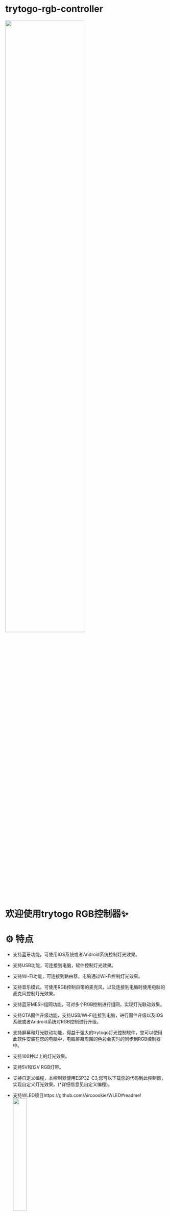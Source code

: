 # trytogo-rgb-controller
<img src="https://user-images.githubusercontent.com/18089130/208124216-ba9a4bf1-2394-4bc0-ba00-2f756c8631b5.png" width="70%">

# 欢迎使用trytogo RGB控制器✨
# ⚙️ 特点
- 支持蓝牙功能，可使用IOS系统或者Android系统控制灯光效果。
- 支持USB功能，可连接到电脑，软件控制灯光效果。
- 支持Wi-Fi功能，可连接到路由器，电脑通过Wi-Fi控制灯光效果。
- 支持音乐模式，可使用RGB控制自带的麦克风，以及连接到电脑时使用电脑的麦克风控制灯光效果。
- 支持蓝牙MESH组网功能，可对多个RGB控制进行组网，实现灯光联动效果。
- 支持OTA固件升级功能，支持USB/Wi-Fi连接到电脑，进行固件升级以及IOS系统或者Android系统对RGB控制进行升级。
- 支持屏幕和灯光联动功能，得益于强大的trytogo灯光控制软件，您可以使用此软件安装在您的电脑中，电脑屏幕周围的色彩会实时的同步到RGB控制器中。
- 支持100种以上的灯光效果。
- 支持5V和12V RGB灯带。
- 支持自定义编程，本控制器使用ESP32-C3,您可以下载您的代码到此控制器，实现自定义灯光效果。(*详细信息见自定义编程)。
- 支持WLED项目https://github.com/Aircoookie/WLED#readme! <img src="https://user-images.githubusercontent.com/18089130/208125268-f7448d46-ddf4-4e56-a27e-9d1afd46fe79.png" width="30%">


- 支持 Lightpack项目 https://github.com/psieg/Lightpack <img src="https://user-images.githubusercontent.com/18089130/208152573-f68763e3-2f60-454c-8b2b-481f62387447.png" width="20%">

# 💡 trytogo PC软件
<img src="https://user-images.githubusercontent.com/18089130/208135694-cb24e632-7434-410e-8d1e-9fd5a822f416.png" width="50%">

# 📲 IOS、Android软件
<img src="https://user-images.githubusercontent.com/18089130/208139222-09fdf3f3-9b52-4b51-93ad-671371614934.png" width="30%">

